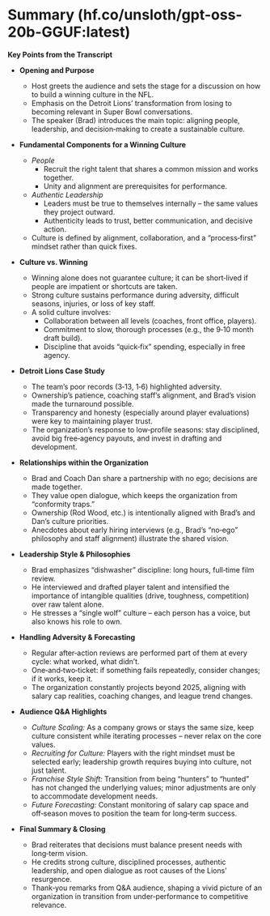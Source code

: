# Summary (hf.co/unsloth/gpt-oss-20b-GGUF:latest)

**Key Points from the Transcript**

- **Opening and Purpose**
  - Host greets the audience and sets the stage for a discussion on how to build a winning culture in the NFL.
  - Emphasis on the Detroit Lions’ transformation from losing to becoming relevant in Super Bowl conversations.
  - The speaker (Brad) introduces the main topic: aligning people, leadership, and decision‑making to create a sustainable culture.

- **Fundamental Components for a Winning Culture**
  - *People*
    - Recruit the right talent that shares a common mission and works together.
    - Unity and alignment are prerequisites for performance.
  - *Authentic Leadership*
    - Leaders must be true to themselves internally – the same values they project outward.
    - Authenticity leads to trust, better communication, and decisive action.
  - Culture is defined by alignment, collaboration, and a “process‑first” mindset rather than quick fixes.

- **Culture vs. Winning**
  - Winning alone does not guarantee culture; it can be short‑lived if people are impatient or shortcuts are taken.
  - Strong culture sustains performance during adversity, difficult seasons, injuries, or loss of key staff.
  - A solid culture involves:
    - Collaboration between all levels (coaches, front office, players).
    - Commitment to slow, thorough processes (e.g., the 9‑10 month draft build).
    - Discipline that avoids “quick‑fix” spending, especially in free agency.

- **Detroit Lions Case Study**
  - The team’s poor records (3‑13, 1‑6) highlighted adversity.
  - Ownership’s patience, coaching staff’s alignment, and Brad’s vision made the turnaround possible.
  - Transparency and honesty (especially around player evaluations) were key to maintaining player trust.
  - The organization’s response to low‑profile seasons: stay disciplined, avoid big free‑agency payouts, and invest in drafting and development.

- **Relationships within the Organization**
  - Brad and Coach Dan share a partnership with no ego; decisions are made together.
  - They value open dialogue, which keeps the organization from “conformity traps.”
  - Ownership (Rod Wood, etc.) is intentionally aligned with Brad’s and Dan’s culture priorities.
  - Anecdotes about early hiring interviews (e.g., Brad’s “no‑ego” philosophy and staff alignment) illustrate the shared vision.

- **Leadership Style & Philosophies**
  - Brad emphasizes “dishwasher” discipline: long hours, full‑time film review.
  - He interviewed and drafted player talent and intensified the importance of intangible qualities (drive, toughness, competition) over raw talent alone.
  - He stresses a “single wolf” culture – each person has a voice, but also knows his role to own.

- **Handling Adversity & Forecasting**
  - Regular after‑action reviews are performed part of them at every cycle: what worked, what didn’t.
  - One‑and‑two‑ticket: if something fails repeatedly, consider changes; if it works, keep it.
  - The organization constantly projects beyond 2025, aligning with salary cap realities, coaching changes, and league trend changes.

- **Audience Q&A Highlights**
  - *Culture Scaling:* As a company grows or stays the same size, keep culture consistent while iterating processes – never relax on the core values.
  - *Recruiting for Culture:* Players with the right mindset must be selected early; leadership growth requires buying into culture, not just talent.
  - *Franchise Style Shift:* Transition from being “hunters” to “hunted” has not changed the underlying values; minor adjustments are only to accommodate development needs.
  - *Future Forecasting:* Constant monitoring of salary cap space and off‑season moves to position the team for long‑term success.

- **Final Summary & Closing**
  - Brad reiterates that decisions must balance present needs with long‑term vision.
  - He credits strong culture, disciplined processes, authentic leadership, and open dialogue as root causes of the Lions’ resurgence.
  - Thank‑you remarks from Q&A audience, shaping a vivid picture of an organization in transition from under‑performance to competitive relevance.
